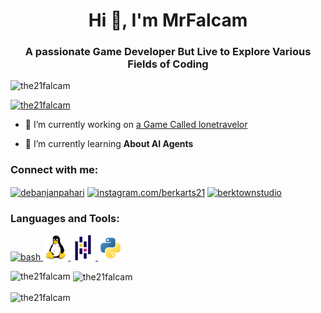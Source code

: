 <h1 align="center">Hi 👋, I'm MrFalcam</h1>
<h3 align="center">A passionate Game Developer But Live to Explore Various Fields of Coding</h3>

<p align="left"> <img src="https://komarev.com/ghpvc/?username=the21falcam&label=Profile%20views&color=0e75b6&style=flat" alt="the21falcam" /> </p>

<p align="left"> <a href="https://github.com/ryo-ma/github-profile-trophy"><img src="https://github-profile-trophy.vercel.app/?username=the21falcam" alt="the21falcam" /></a> </p>

- 🔭 I’m currently working on [a Game Called lonetravelor](https://berktown-studio.itch.io/lonetravelor)

- 🌱 I’m currently learning **About AI Agents**

<h3 align="left">Connect with me:</h3>
<p align="left">
<a href="https://linkedin.com/in/debanjanpahari" target="blank"><img align="center" src="https://raw.githubusercontent.com/rahuldkjain/github-profile-readme-generator/master/src/images/icons/Social/linked-in-alt.svg" alt="debanjanpahari" height="30" width="40" /></a>
<a href="https://instagram.com/instagram.com/berkarts21" target="blank"><img align="center" src="https://raw.githubusercontent.com/rahuldkjain/github-profile-readme-generator/master/src/images/icons/Social/instagram.svg" alt="instagram.com/berkarts21" height="30" width="40" /></a>
<a href="https://www.youtube.com/c/berktownstudio" target="blank"><img align="center" src="https://raw.githubusercontent.com/rahuldkjain/github-profile-readme-generator/master/src/images/icons/Social/youtube.svg" alt="berktownstudio" height="30" width="40" /></a>
</p>

<h3 align="left">Languages and Tools:</h3>
<p align="left"> <a href="https://www.gnu.org/software/bash/" target="_blank" rel="noreferrer"> <img src="https://www.vectorlogo.zone/logos/gnu_bash/gnu_bash-icon.svg" alt="bash" width="40" height="40"/> </a> <a href="https://www.linux.org/" target="_blank" rel="noreferrer"> <img src="https://raw.githubusercontent.com/devicons/devicon/master/icons/linux/linux-original.svg" alt="linux" width="40" height="40"/> </a> <a href="https://pandas.pydata.org/" target="_blank" rel="noreferrer"> <img src="https://raw.githubusercontent.com/devicons/devicon/2ae2a900d2f041da66e950e4d48052658d850630/icons/pandas/pandas-original.svg" alt="pandas" width="40" height="40"/> </a> <a href="https://www.python.org" target="_blank" rel="noreferrer"> <img src="https://raw.githubusercontent.com/devicons/devicon/master/icons/python/python-original.svg" alt="python" width="40" height="40"/> </a> </p>

<p><img align="left" src="https://github-readme-stats.vercel.app/api/top-langs?username=the21falcam&show_icons=true&locale=en&layout=compact" alt="the21falcam" /></p>

<p>&nbsp;<img align="center" src="https://github-readme-stats.vercel.app/api?username=the21falcam&show_icons=true&locale=en" alt="the21falcam" /></p>

<p><img align="center" src="https://github-readme-streak-stats.herokuapp.com/?user=the21falcam&" alt="the21falcam" /></p>


